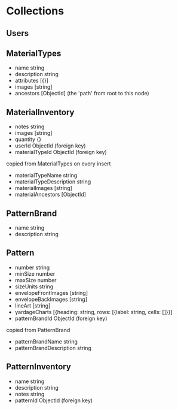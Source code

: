 # Collections

## Users

## MaterialTypes

- name string
- description string
- attributes [{}]
- images [string]
- ancestors [ObjectId] (the 'path' from root to this node)

## MaterialInventory

- notes string
- images [string]
- quantity {}
- userId ObjectId (foreign key)
- materialTypeId ObjectId (foreign key)

copied from MaterialTypes on every insert
- materialTypeName string
- materialTypeDescription string
- materialImages [string]
- materialAncestors [ObjectId]

## PatternBrand

- name string
- description string

## Pattern

- number string
- minSize number
- maxSize number
- sizeUnits string
- envelopeFrontImages [string]
- envelopeBackImages [string]
- lineArt [string]
- yardageCharts [{heading: string, rows: [{label: string, cells: []}}]
- patternBrandId ObjectId (foreign key)

copied from PatternBrand
- patternBrandName string
- patternBrandDescription string

## PatternInventory

- name string
- description string
- notes string
- patternId ObjectId (foreign key)

